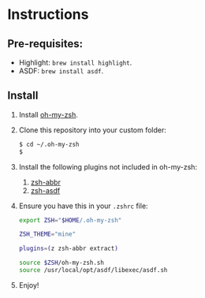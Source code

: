 # Instructions

## Pre-requisites:

- Highlight: `brew install highlight`.
- ASDF: `brew install asdf`.

## Install

1. Install [oh-my-zsh](https://ohmyz.sh/#install).
2. Clone this repository into your custom folder:

   ```bash
   $ cd ~/.oh-my-zsh
   $
   ```

3. Install the following plugins not included in oh-my-zsh:

   1. [zsh-abbr](https://github.com/olets/zsh-abbr)
   2. [zsh-asdf](https://github.com/ohmyzsh/ohmyzsh/tree/master/plugins/asdf)

4. Ensure you have this in your `.zshrc` file:

   ```zsh
   export ZSH="$HOME/.oh-my-zsh"

   ZSH_THEME="mine"

   plugins=(z zsh-abbr extract)

   source $ZSH/oh-my-zsh.sh
   source /usr/local/opt/asdf/libexec/asdf.sh
   ```

5. Enjoy!
